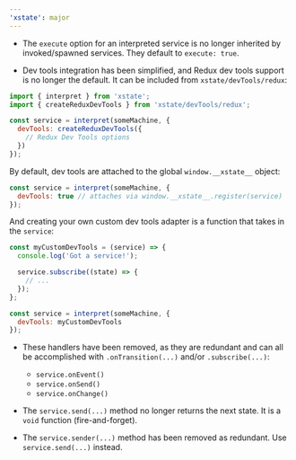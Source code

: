 ```yaml
---
'xstate': major
---
```


- The `execute` option for an interpreted service is no longer inherited by invoked/spawned services. They default to `execute: true`.

- Dev tools integration has been simplified, and Redux dev tools support is no longer the default. It can be included from `xstate/devTools/redux`:

```js
import { interpret } from 'xstate';
import { createReduxDevTools } from 'xstate/devTools/redux';

const service = interpret(someMachine, {
  devTools: createReduxDevTools({
    // Redux Dev Tools options
  })
});
```

By default, dev tools are attached to the global `window.__xstate__` object:

```js
const service = interpret(someMachine, {
  devTools: true // attaches via window.__xstate__.register(service)
});
```

And creating your own custom dev tools adapter is a function that takes in the `service`:

```js
const myCustomDevTools = (service) => {
  console.log('Got a service!');

  service.subscribe((state) => {
    // ...
  });
};

const service = interpret(someMachine, {
  devTools: myCustomDevTools
});
```

- These handlers have been removed, as they are redundant and can all be accomplished with `.onTransition(...)` and/or `.subscribe(...)`:

  - `service.onEvent()`
  - `service.onSend()`
  - `service.onChange()`

- The `service.send(...)` method no longer returns the next state. It is a `void` function (fire-and-forget).

- The `service.sender(...)` method has been removed as redundant. Use `service.send(...)` instead.
